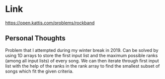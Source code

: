 # Link

https://open.kattis.com/problems/rockband

## Personal Thoughts

Problem that I attempted during my winter break in 2019. Can be solved by using 1D arrays to store the first input list and the maximum possible ranks (among all input lists) of every song. We can then iterate through first input list with the help of the ranks in the rank array to find the smallest subset of songs which fit the given criteria.
